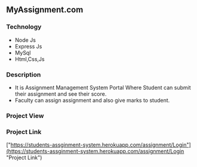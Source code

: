 ## MyAssignment.com

### Technology
  * Node Js
  * Express Js
  * MySql
  * Html,Css,Js

### Description
  * It is Assignment Management System Portal Where Student can submit their assignment and see their score.
  * Faculty can assign assignment and also give marks to student.
  
### Project View


### Project Link
  
  ["https://students-assginment-system.herokuapp.com/assignment/Login"](https://students-assginment-system.herokuapp.com/assignment/Login "Project Link")

